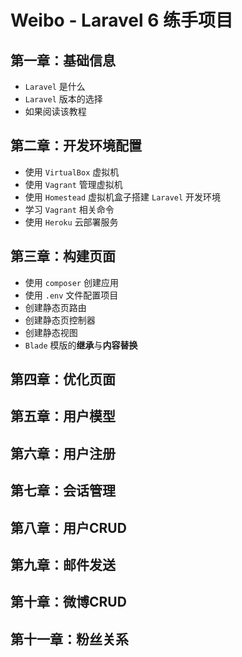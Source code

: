 # Weibo - Laravel 6 练手项目

## 第一章：基础信息

* `Laravel` 是什么
* `Laravel` 版本的选择
* 如果阅读该教程

## 第二章：开发环境配置

* 使用 `VirtualBox` 虚拟机
* 使用 `Vagrant` 管理虚拟机  
* 使用 `Homestead` 虚拟机盒子搭建 `Laravel` 开发环境
* 学习 `Vagrant` 相关命令
* 使用 `Heroku` 云部署服务

## 第三章：构建页面
* 使用 `composer` 创建应用
* 使用 `.env` 文件配置项目
* 创建静态页路由
* 创建静态页控制器
* 创建静态视图
* `Blade` 模版的**继承**与**内容替换**

## 第四章：优化页面
## 第五章：用户模型
## 第六章：用户注册
## 第七章：会话管理
## 第八章：用户CRUD
## 第九章：邮件发送
## 第十章：微博CRUD
## 第十一章：粉丝关系




